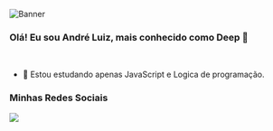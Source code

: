 ![Banner](https://c4.wallpaperflare.com/wallpaper/107/856/884/black-white-programming-programming-language-python-programming-hd-wallpaper-preview.jpg)

### Olá! Eu sou André Luiz, mais conhecido como Deep 👋
<br>

 - 🌴 Estou estudando apenas JavaScript e Logica de programação.
 
### Minhas Redes Sociais
<div> 
  <a href="https://www.instagram.com/dantas_z1/" target="_blank"><img src="https://img.shields.io/badge/-Instagram-%23E4405F?style=for-the-badge&logo=instagram&logoColor=white" target="_blank"></a>
 
